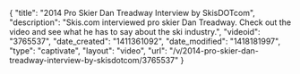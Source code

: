 {
    "title": "2014 Pro Skier Dan Treadway Interview by SkisDOTcom",
    "description": "Skis.com interviewed pro skier Dan Treadway. Check out the video and see what he has to say about the ski industry.",
    "videoid": "3765537",
    "date_created": "1411361092",
    "date_modified": "1418181997",
    "type": "captivate",
    "layout": "video",
    "url": "\/v\/2014-pro-skier-dan-treadway-interview-by-skisdotcom\/3765537"
}